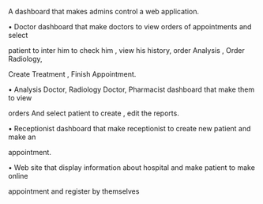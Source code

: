 A dashboard that makes admins control a web application.

• Doctor dashboard that make doctors to view orders of appointments and select

patient to inter him to check him , view his history, order Analysis , Order Radiology,

Create Treatment , Finish Appointment.

• Analysis Doctor, Radiology Doctor, Pharmacist dashboard that make them to view

orders And select patient to create , edit the reports.

• Receptionist dashboard that make receptionist to create new patient and make an

appointment.

• Web site that display information about hospital and make patient to make online

appointment and register by themselves
